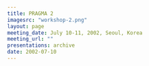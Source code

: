 ```yaml
---
title: PRAGMA 2 
imagesrc: "workshop-2.png"
layout: page
meeting_date: July 10-11, 2002, Seoul, Korea
meeting_url: "" 
presentations: archive
date: 2002-07-10
---
```


